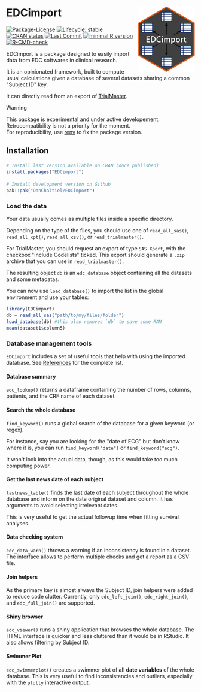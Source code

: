 # EDCimport <a href='https://DanChaltiel.github.io/EDCimport/'><img src='inst/figures/logo.png' align="right" height="175" /></a>
<!-- badges: start -->

[![Package-License](http://img.shields.io/badge/license-GPL--3-brightgreen.svg?style=flat)](http://www.gnu.org/licenses/gpl-3.0.html) 
[![Lifecycle: stable](https://img.shields.io/badge/lifecycle-experimental-blue.svg)](https://lifecycle.r-lib.org/articles/stages.html) 
[![CRAN status](https://www.r-pkg.org/badges/version/EDCimport)](https://CRAN.R-project.org/package=EDCimport) 
[![Last Commit](https://img.shields.io/github/last-commit/DanChaltiel/EDCimport)](https://github.com/DanChaltiel/EDCimport) 
[![minimal R version](https://img.shields.io/badge/R-%E2%89%A53.1-blue.svg)](https://cran.r-project.org/)
[![R-CMD-check](https://github.com/DanChaltiel/EDCimport/actions/workflows/check-standard.yaml/badge.svg)](https://github.com/DanChaltiel/EDCimport/actions/workflows/check-standard.yaml)
<!--[![CRAN RStudio mirror downloads](https://cranlogs.r-pkg.org/badges/grand-total/EDCimport?color=blue)](https://r-pkg.org/pkg/EDCimport)  --> 
<!-- badges: end -->

EDCimport is a package designed to easily import data from EDC softwares in clinical research.

It is an opinionated framework, built to compute usual calculations given a database of several datasets sharing a common "Subject ID" key.

It can directly read from an export of [TrialMaster](https://www.anjusoftware.com/trial-master/).

> [!WARNING]
> This package is experimental and under active developement. <br>
> Retrocompatibility is not a priority for the moment.<br>
> For reproducibility, use [renv](https://rstudio.github.io/renv/articles/renv.html) to fix the package version.


## Installation

``` r
# Install last version available on CRAN (once published)
install.packages("EDCimport")

# Install development version on Github
pak::pak("DanChaltiel/EDCimport")
```

### Load the data

Your data usually comes as multiple files inside a specific directory. 

Depending on the type of the files, you should use one of `read_all_sas()`, `read_all_xpt()`, `read_all_csv()`, or `read_trialmaster()`.

For TrialMaster, you should request an export of type `SAS Xport`, with the checkbox "Include Codelists" ticked. This export should generate a `.zip` archive that you can use in `read_trialmaster()`.

The resulting object `db` is an `edc_database` object containing all the datasets and some metadatas.

You can now use `load_database()` to import the list in the global environment and use your tables:


``` r
library(EDCimport)
db = read_all_sas("path/to/my/files/folder")
load_database(db) #this also removes `db` to save some RAM
mean(dataset1$column5)
```

### Database management tools

`EDCimport` includes a set of useful tools that help with using the imported database. See [References](https://danchaltiel.github.io/EDCimport/reference/index.html) for the complete list.

#### Database summary

`edc_lookup()` returns a dataframe containing the number of rows, columns, patients, and the CRF 
name of each dataset.

#### Search the whole database

`find_keyword()` runs a global search of the database for a given keyword (or regex). 

For instance, say you are looking for the "date of ECG" but don't know where it is, you can run `find_keyword("date")` or `find_keyword("ecg")`.

It won't look into the actual data, though, as this would take too much computing power.

#### Get the last news date of each subject

`lastnews_table()` finds the last date of each subject throughout the whole database and inform on
the date original dataset and column. It has arguments to avoid selecting irrelevant dates.

This is very useful to get the actual followup time when fitting survival analyses.

#### Data checking system

`edc_data_warn()` throws a warning if an inconsistency is found in a dataset. The interface allows
to perform multiple checks and get a report as a CSV file.

#### Join helpers

As the primary key is almost always the Subject ID, join helpers were added to reduce code clutter. 
Currently, only `edc_left_join()`, `edc_right_join()`, and `edc_full_join()` are supported.

#### Shiny browser

`edc_viewer()` runs a shiny application that browses the whole database. The HTML interface is quicker 
and less cluttered than it would be in RStudio. It also allows filtering by Subject ID.

#### Swimmer Plot

`edc_swimmerplot()` creates a swimmer plot of **all date variables** of the whole database. 
This is very useful to find inconsistencies and outliers, especially with the `plotly` interactive output.

